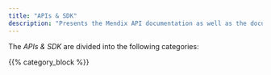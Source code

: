 ```yaml
---
title: "APIs & SDK"
description: "Presents the Mendix API documentation as well as the documentation for the Mendix Platform SDK."
---
```


The *APIs & SDK* are divided into the following categories:

{{% category_block %}}

